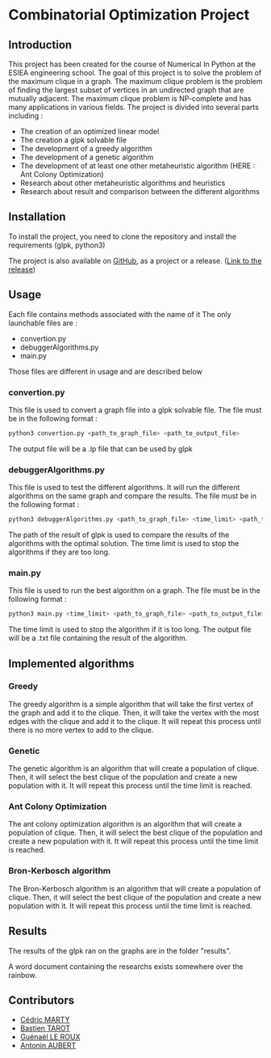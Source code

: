 # Combinatorial Optimization Project
## Introduction
This project has been created for the course of Numerical In Python at the ESIEA engineering school. The goal of this project is to solve the problem of the maximum clique in a graph. The maximum clique problem is the problem of finding the largest subset of vertices in an undirected graph that are mutually adjacent. The maximum clique problem is NP-complete and has many applications in various fields. The project is divided into several parts including :
- The creation of an optimized linear model
- The creation a glpk solvable file
- The development of a greedy algorithm
- The development of a genetic algorithm
- The development of at least one other metaheuristic algorithm (HERE : Ant Colony Optimization)
- Research about other metaheuristic algorithms and heuristics
- Research about result and comparison between the different algorithms

## Installation
To install the project, you need to clone the repository and install the requirements (glpk, python3)

The project is also available on [GitHub](https://github.com/Keyraus/NumericalTop1), as a project or a release. ([Link to the release](https://github.com/Keyraus/NumericalTop1/releases))

## Usage
Each file contains methods associated with the name of it
The only launchable files are :
- convertion.py
- debuggerAlgorithms.py
- main.py

Those files are different in usage and are described below

### convertion.py
This file is used to convert a graph file into a glpk solvable file. The file must be in the following format :
```bash
python3 convertion.py <path_to_graph_file> <path_to_output_file>
```
The output file will be a .lp file that can be used by glpk

### debuggerAlgorithms.py
This file is used to test the different algorithms. It will run the different algorithms on the same graph and compare the results. The file must be in the following format :
```bash
python3 debuggerAlgorithms.py <path_to_graph_file> <time_limit> <path_to_result_of_glpk>
```
The path of the result of glpk is used to compare the results of the algorithms with the optimal solution. The time limit is used to stop the algorithms if they are too long.

### main.py
This file is used to run the best algorithm on a graph. The file must be in the following format :
```bash
python3 main.py <time_limit> <path_to_graph_file> <path_to_output_file>
```
The time limit is used to stop the algorithm if it is too long. The output file will be a .txt file containing the result of the algorithm.

## Implemented algorithms
### Greedy
The greedy algorithm is a simple algorithm that will take the first vertex of the graph and add it to the clique. Then, it will take the vertex with the most edges with the clique and add it to the clique. It will repeat this process until there is no more vertex to add to the clique.
### Genetic
The genetic algorithm is an algorithm that will create a population of clique. Then, it will select the best clique of the population and create a new population with it. It will repeat this process until the time limit is reached.
### Ant Colony Optimization
The ant colony optimization algorithm is an algorithm that will create a population of clique. Then, it will select the best clique of the population and create a new population with it. It will repeat this process until the time limit is reached.
### Bron-Kerbosch algorithm
The Bron-Kerbosch algorithm is an algorithm that will create a population of clique. Then, it will select the best clique of the population and create a new population with it. It will repeat this process until the time limit is reached.

## Results
The results of the glpk ran on the graphs are in the folder "results".

A word document containing the researchs exists somewhere over the rainbow.

## Contributors
- [Cédric MARTY](https://github.com/Keyraus)
- [Bastien TAROT](https://github.com/Suna24)
- [Guénaël LE ROUX](https://github.com/guenael-lr)
- [Antonin AUBERT](https://github.com/Grizfreak)